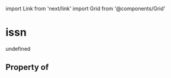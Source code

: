 import Link from 'next/link'
import Grid from '@components/Grid'

# issn

undefined

## Property of



